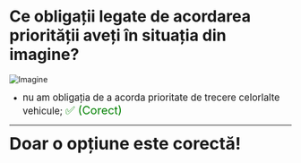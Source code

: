 # Ce obligații legate de acordarea priorității aveți în situația din imagine?

![Imagine](https://www.arr-atestate.ro/upload/img/questions/img/ce-obligatii-din-punct-de-vedere-al-acordarii-de-prioritate-in-situatia-din-imagine.jpg)

- <span style="font-size: larger;">nu am obligația de a acorda prioritate de trecere celorlalte vehicule; <span style="color: green; font-size: larger;">✅ (Corect)</span></span>

---

<span style="font-size: 30px; font-weight: bold;">**Doar o opțiune este corectă!**</span>